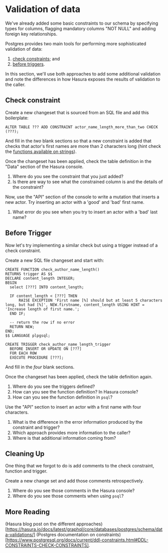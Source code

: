 # Validation of data

We've already added some basic constraints to our schema by specifying types for columns, flagging mandatory columns "NOT NULL" and adding foreign key relationships.

Postgres provides two main tools for performing more sophisticated validation of data:
1. [check constraints](https://www.postgresql.org/docs/current/ddl-constraints.html#DDL-CONSTRAINTS-CHECK-CONSTRAINTS); and
2. [before triggers](https://www.postgresql.org/docs/current/sql-createtrigger.html).

In this section, we'll use both approaches to add some additional validation and note the differences in how Hasura exposes the results of validation to the caller.

## Check constraint

Create a new changeset that is sourced from an SQL file and add this boilerplate:

```
ALTER TABLE ??? ADD CONSTRAINT actor_name_length_more_than_two CHECK (???);
```

And fill in the *two* blank sections so that a new constraint is added that checks that actor's first names are more than 2 characters long (hint check the [functions available on strings](https://www.postgresql.org/docs/current/functions-string.html)).

Once the changeset has been applied, check the table definition in the "Data" section of the Hasura console.

1. Where do you see the constraint that you just added?
2. Is there are way to see what the constrained column is and the details of the constraint?

Now, use the "API" section of the console to write a mutation that inserts a new actor. Try inserting an actor with a 'good' and 'bad' first name.

1. What error do you see when you try to insert an actor with a 'bad' last name?

## Before Trigger

Now let's try implementing a similar check but using a trigger instead of a check constraint.

Create a new SQL file changeset and start with:

```
CREATE FUNCTION check_author_name_length()
RETURNS trigger AS $$
DECLARE content_length INTEGER;
BEGIN
  select [???] INTO content_length;

  IF content_length < [???] THEN
      RAISE EXCEPTION 'First name [%] should but at least 5 characters long, but had [%]', NEW.firstname, content_length USING HINT = 'Increase length of first name.';
  END IF;

  -- return the row if no error
  RETURN NEW;
END;
$$ LANGUAGE plpgsql;

CREATE TRIGGER check_author_name_length_trigger
  BEFORE INSERT OR UPDATE ON [???]
  FOR EACH ROW
  EXECUTE PROCEDURE [???];
```

And fill in the *four* blank sections.

Once the changeset has been applied, check the table definition again. 

1. Where do you see the triggers defined?
2. How can you see the function definition? In Hasura console?
3. How can you see the function definition in `psql`?

Use the "API" section to insert an actor with a first name with four characters.

1. What is the difference in the error information produced by the constraint and trigger?
2. Which approach provides more information to the caller?
3. Where is that additional information coming from?

## Cleaning Up

One thing that we forgot to do is add comments to the check constraint, function and trigger.

Create a new change set and add those comments retrospectively.

1. Where do you see those comments in the Hasura console?
2. Where do you see those comments when using `psql`?

## More Reading
(Hasura blog post on the different approaches)[https://hasura.io/docs/latest/graphql/core/databases/postgres/schema/data-validations/]
(Postgres documentation on constraints)[https://www.postgresql.org/docs/current/ddl-constraints.html#DDL-CONSTRAINTS-CHECK-CONSTRAINTS].